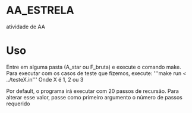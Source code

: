 # AA_ESTRELA
atividade de AA

# Uso
Entre em alguma pasta (A_star ou F_bruta) e execute o comando make.
Para executar com os casos de teste que fizemos, execute:
'''make run < ../testeX.in'''
Onde X é 1, 2 ou 3

Por default, o programa irá executar com 20 passos de recursão.
Para alterar esse valor, passe como primeiro argumento o número de passos requerido
